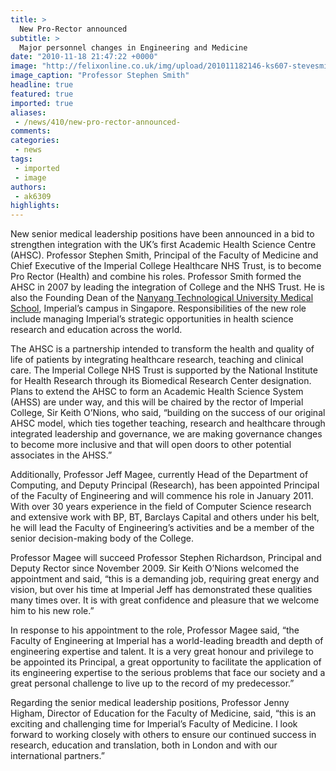 ```yaml
---
title: >
  New Pro-Rector announced
subtitle: >
  Major personnel changes in Engineering and Medicine
date: "2010-11-18 21:47:22 +0000"
image: "http://felixonline.co.uk/img/upload/201011182146-ks607-stevesmi.jpg"
image_caption: "Professor Stephen Smith"
headline: true
featured: true
imported: true
aliases:
 - /news/410/new-pro-rector-announced-
comments:
categories:
 - news
tags:
 - imported
 - image
authors:
 - ak6309
highlights:
---
```


New senior medical leadership positions have been announced in a bid to strengthen integration with the UK’s first Academic Health Science Centre (AHSC). Professor Stephen Smith, Principal of the Faculty of Medicine and Chief Executive of the Imperial College Healthcare NHS Trust, is to become Pro Rector (Health) and combine his roles. Professor Smith formed the AHSC in 2007 by leading the integration of College and the NHS Trust. He is also the Founding Dean of the [Nanyang Technological University Medical School](http://felixonline.co.uk/news/177/imperial-opens-medical-campus-in-singapore/), Imperial’s campus in Singapore. Responsibilities of the new role include managing Imperial’s strategic opportunities in health science research and education across the world.

The AHSC is a partnership intended to transform the health and quality of life of patients by integrating healthcare research, teaching and clinical care. The Imperial College NHS Trust is supported by the National Institute for Health Research through its Biomedical Research Center designation. Plans to extend the AHSC to form an Academic Health Science System (AHSS) are under way, and this will be chaired by the rector of Imperial College, Sir Keith O’Nions, who said, “building on the success of our original AHSC model, which ties together teaching, research and healthcare through integrated leadership and governance, we are making governance changes to become more inclusive and that will open doors to other potential associates in the AHSS.”

Additionally, Professor Jeff Magee, currently Head of the Department of Computing, and Deputy Principal (Research), has been appointed Principal of the Faculty of Engineering and will commence his role in January 2011. With over 30 years experience in the field of Computer Science research and extensive work with BP, BT, Barclays Capital and others under his belt, he will lead the Faculty of Engineering’s activities and be a member of the senior decision-making body of the College.

Professor Magee will succeed Professor Stephen Richardson, Principal and Deputy Rector since November 2009. Sir Keith O’Nions welcomed the appointment and said, “this is a demanding job, requiring great energy and vision, but over his time at Imperial Jeff has demonstrated these qualities many times over. It is with great confidence and pleasure that we welcome him to his new role.”

In response to his appointment to the role, Professor Magee said, “the Faculty of Engineering at Imperial has a world-leading breadth and depth of engineering expertise and talent. It is a very great honour and privilege to be appointed its Principal, a great opportunity to facilitate the application of its engineering expertise to the serious problems that face our society and a great personal challenge to live up to the record of my predecessor.”

Regarding the senior medical leadership positions, Professor Jenny Higham, Director of Education for the Faculty of Medicine, said, “this is an exciting and challenging time for Imperial’s Faculty of Medicine. I look forward to working closely with others to ensure our continued success in research, education and translation, both in London and with our international partners.”
